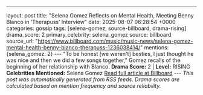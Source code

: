 ---
layout: post
title: "Selena Gomez Reflects on Mental Health, Meeting Benny Blanco in ‘Therapuss’ Interview"
date: 2025-08-07 06:28:54 +0000
categories: gossip
tags: [selena-gomez, source-billboard, drama-rising]
drama_score: 2
primary_celebrity: selena_gomez
source: billboard
source_url: "https://www.billboard.com/music/music-news/selena-gomez-mental-health-benny-blanco-therapuss-1236038414/"
mentions: {selena_gomez: 2} --- "To be honest [we weren't] besties, I just thought he was nice and then we did a few songs together," Gomez recalls of the beginning of her relationship with Blanco. **Drama Score:** 2 | **Level:** RISING **Celebrities Mentioned:** Selena Gomez [Read full article at Billboard](https://www.billboard.com/music/music-news/selena-gomez-mental-health-benny-blanco-therapuss-1236038414/) --- *This post was automatically generated from RSS feeds. Drama scores are calculated based on mention frequency and source reliability.*
